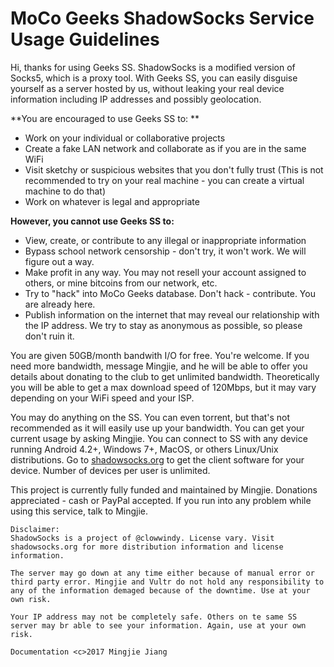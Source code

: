 # MoCo Geeks ShadowSocks Service Usage Guidelines

Hi, thanks for using Geeks SS. ShadowSocks is a modified version of Socks5, which is a proxy tool. With Geeks SS, you can easily disguise yourself as a server hosted by us, without leaking your real device information including IP addresses and possibly geolocation. 

 **You are encouraged to use Geeks SS to: ** 

- Work on your individual or collaborative projects
- Create a fake LAN network and collaborate as if you are in the same WiFi
- Visit sketchy or suspicious websites that you don't fully trust (This is not recommended to try on your real machine - you can create a virtual machine to do that)
- Work on whatever is legal and appropriate 

 **However, you cannot use Geeks SS to:** 

- View, create, or contribute to any illegal or inappropriate information
- Bypass school network censorship - don't try, it won't work. We will figure out a way.
- Make profit in any way. You may not resell your account assigned to others, or mine bitcoins from our network, etc.
- Try to "hack" into MoCo Geeks database. Don't hack - contribute. You are already here.
- Publish information on the internet that may reveal our relationship with the IP address. We try to stay as anonymous as possible, so please don't ruin it.

You are given 50GB/month bandwith I/O for free. You're welcome. If you need more bandwidth, message Mingjie, and he will be able to offer you details about donating to the club to get unlimited bandwidth. Theoretically you will be able to get a max download speed of 120Mbps, but it may vary depending on your WiFi speed and your ISP.

You may do anything on the SS. You can even torrent, but that's not recommended as it will easily use up your bandwidth. You can get your current usage by asking Mingjie. You can connect to SS with any device running Android 4.2+, Windows 7+, MacOS, or others Linux/Unix distributions. Go to [shadowsocks.org](http://shadowsocks.org) to get the client software for your device. Number of devices per user is unlimited.

This project is currently fully funded and maintained by Mingjie. Donations appreciated - cash or PayPal accepted. If you run into any problem while using this service, talk to Mingjie.

	Disclaimer:
	ShadowSocks is a project of @clowwindy. License vary. Visit shadowsocks.org for more distribution information and license information.
	
	The server may go down at any time either because of manual error or third party error. Mingjie and Vultr do not hold any responsibility to any of the information demaged because of the downtime. Use at your own risk. 
	
	Your IP address may not be completely safe. Others on te same SS server may br able to see your information. Again, use at your own risk.
	
	Documentation <c>2017 Mingjie Jiang